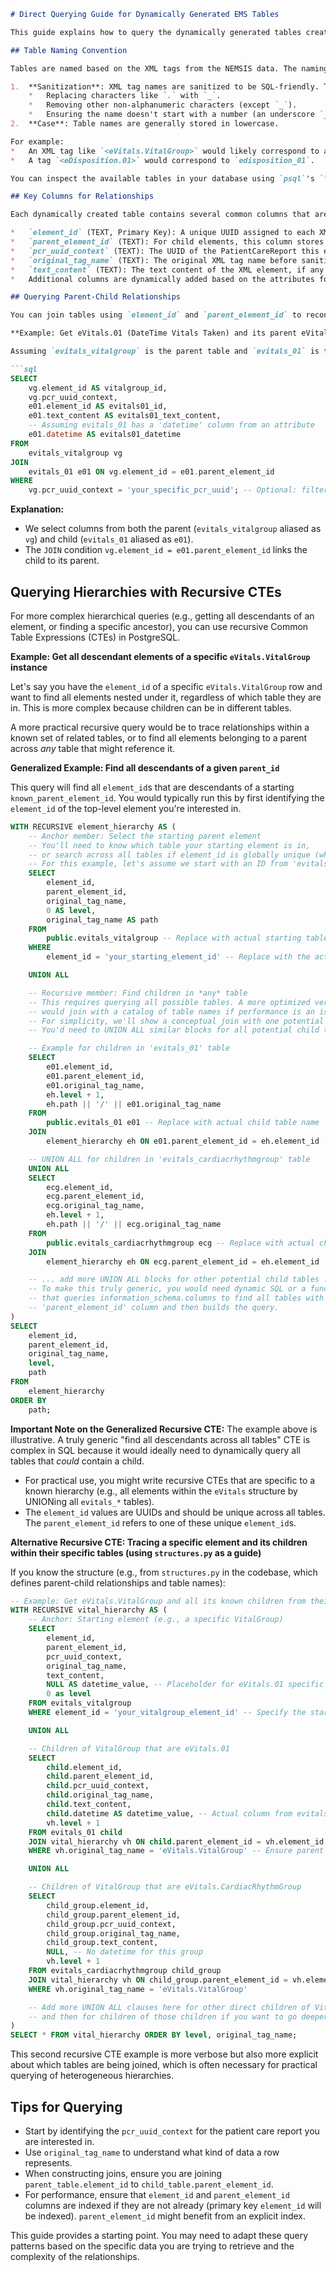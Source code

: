 ```markdown
# Direct Querying Guide for Dynamically Generated EMS Tables

This guide explains how to query the dynamically generated tables created by the NEMSIS XML ingestion process. Since the flat views (e.g., `v_evitals_flat`) have been removed, you will need to query the base tables directly.

## Table Naming Convention

Tables are named based on the XML tags from the NEMSIS data. The naming convention is as follows:

1.  **Sanitization**: XML tag names are sanitized to be SQL-friendly. This typically involves:
    *   Replacing characters like `.` with `_`.
    *   Removing other non-alphanumeric characters (except `_`).
    *   Ensuring the name doesn't start with a number (an underscore `_` might be prepended).
2.  **Case**: Table names are generally stored in lowercase.

For example:
*   An XML tag like `<eVitals.VitalGroup>` would likely correspond to a table named `evitals_vitalgroup`.
*   A tag `<eDisposition.01>` would correspond to `edisposition_01`.

You can inspect the available tables in your database using `psql`'s `\dt` command or by querying `information_schema.tables`.

## Key Columns for Relationships

Each dynamically created table contains several common columns that are essential for understanding relationships and data context:

*   `element_id` (TEXT, Primary Key): A unique UUID assigned to each XML element instance. This is the primary key for its table.
*   `parent_element_id` (TEXT): For child elements, this column stores the `element_id` of its direct parent element. For root elements of a section (e.g., the main `evitals` element), this will be `NULL`.
*   `pcr_uuid_context` (TEXT): The UUID of the PatientCareReport this element belongs to. Useful for filtering data for a specific report.
*   `original_tag_name` (TEXT): The original XML tag name before sanitization (e.g., `eVitals.VitalGroup`).
*   `text_content` (TEXT): The text content of the XML element, if any.
*   Additional columns are dynamically added based on the attributes found in the XML elements. For example, if an element `<eVitals.01 DateTime="2023-01-01T12:00:00">` exists, the `evitals_01` table would likely have a `datetime` column.

## Querying Parent-Child Relationships

You can join tables using `element_id` and `parent_element_id` to reconstruct the hierarchy.

**Example: Get eVitals.01 (DateTime Vitals Taken) and its parent eVitals.VitalGroup**

Assuming `evitals_vitalgroup` is the parent table and `evitals_01` is the child table:

```sql
SELECT
    vg.element_id AS vitalgroup_id,
    vg.pcr_uuid_context,
    e01.element_id AS evitals01_id,
    e01.text_content AS evitals01_text_content,
    -- Assuming evitals_01 has a 'datetime' column from an attribute
    e01.datetime AS evitals01_datetime
FROM
    evitals_vitalgroup vg
JOIN
    evitals_01 e01 ON vg.element_id = e01.parent_element_id
WHERE
    vg.pcr_uuid_context = 'your_specific_pcr_uuid'; -- Optional: filter by PCR
```

**Explanation:**
*   We select columns from both the parent (`evitals_vitalgroup` aliased as `vg`) and child (`evitals_01` aliased as `e01`).
*   The `JOIN` condition `vg.element_id = e01.parent_element_id` links the child to its parent.

## Querying Hierarchies with Recursive CTEs

For more complex hierarchical queries (e.g., getting all descendants of an element, or finding a specific ancestor), you can use recursive Common Table Expressions (CTEs) in PostgreSQL.

**Example: Get all descendant elements of a specific `eVitals.VitalGroup` instance**

Let's say you have the `element_id` of a specific `eVitals.VitalGroup` row and want to find all elements nested under it, regardless of which table they are in. This is more complex because children can be in different tables.

A more practical recursive query would be to trace relationships within a known set of related tables, or to find all elements belonging to a parent across *any* table that might reference it.

**Generalized Example: Find all descendants of a given `parent_id`**

This query will find all `element_id`s that are descendants of a starting `known_parent_element_id`. You would typically run this by first identifying the `element_id` of the top-level element you're interested in.

```sql
WITH RECURSIVE element_hierarchy AS (
    -- Anchor member: Select the starting parent element
    -- You'll need to know which table your starting element is in,
    -- or search across all tables if element_id is globally unique (which it is).
    -- For this example, let's assume we start with an ID from 'evitals_vitalgroup'
    SELECT
        element_id,
        parent_element_id,
        original_tag_name,
        0 AS level,
        original_tag_name AS path
    FROM
        public.evitals_vitalgroup -- Replace with actual starting table if known
    WHERE
        element_id = 'your_starting_element_id' -- Replace with the actual ID

    UNION ALL

    -- Recursive member: Find children in *any* table
    -- This requires querying all possible tables. A more optimized version
    -- would join with a catalog of table names if performance is an issue.
    -- For simplicity, we'll show a conceptual join with one potential child table.
    -- You'd need to UNION ALL similar blocks for all potential child table types.

    -- Example for children in 'evitals_01' table
    SELECT
        e01.element_id,
        e01.parent_element_id,
        e01.original_tag_name,
        eh.level + 1,
        eh.path || '/' || e01.original_tag_name
    FROM
        public.evitals_01 e01 -- Replace with actual child table name
    JOIN
        element_hierarchy eh ON e01.parent_element_id = eh.element_id

    -- UNION ALL for children in 'evitals_cardiacrhythmgroup' table
    UNION ALL
    SELECT
        ecg.element_id,
        ecg.parent_element_id,
        ecg.original_tag_name,
        eh.level + 1,
        eh.path || '/' || ecg.original_tag_name
    FROM
        public.evitals_cardiacrhythmgroup ecg -- Replace with actual child table name
    JOIN
        element_hierarchy eh ON ecg.parent_element_id = eh.element_id

    -- ... add more UNION ALL blocks for other potential child tables ...
    -- To make this truly generic, you would need dynamic SQL or a function
    -- that queries information_schema.columns to find all tables with a
    -- 'parent_element_id' column and then builds the query.
)
SELECT
    element_id,
    parent_element_id,
    original_tag_name,
    level,
    path
FROM
    element_hierarchy
ORDER BY
    path;
```

**Important Note on the Generalized Recursive CTE:**
The example above is illustrative. A truly generic "find all descendants across all tables" CTE is complex in SQL because it would ideally need to dynamically query all tables that *could* contain a child.
*   For practical use, you might write recursive CTEs that are specific to a known hierarchy (e.g., all elements within the `eVitals` structure by UNIONing all `evitals_*` tables).
*   The `element_id` values are UUIDs and should be unique across all tables. The `parent_element_id` refers to one of these unique `element_id`s.

**Alternative Recursive CTE: Tracing a specific element and its children within their specific tables (using `structures.py` as a guide)**

If you know the structure (e.g., from `structures.py` in the codebase, which defines parent-child relationships and table names):

```sql
-- Example: Get eVitals.VitalGroup and all its known children from their specific tables
WITH RECURSIVE vital_hierarchy AS (
    -- Anchor: Starting element (e.g., a specific VitalGroup)
    SELECT
        element_id,
        parent_element_id,
        pcr_uuid_context,
        original_tag_name,
        text_content,
        NULL AS datetime_value, -- Placeholder for eVitals.01 specific column
        0 as level
    FROM evitals_vitalgroup
    WHERE element_id = 'your_vitalgroup_element_id' -- Specify the starting parent

    UNION ALL

    -- Children of VitalGroup that are eVitals.01
    SELECT
        child.element_id,
        child.parent_element_id,
        child.pcr_uuid_context,
        child.original_tag_name,
        child.text_content,
        child.datetime AS datetime_value, -- Actual column from evitals_01
        vh.level + 1
    FROM evitals_01 child
    JOIN vital_hierarchy vh ON child.parent_element_id = vh.element_id
    WHERE vh.original_tag_name = 'eVitals.VitalGroup' -- Ensure parent is of the correct type

    UNION ALL

    -- Children of VitalGroup that are eVitals.CardiacRhythmGroup
    SELECT
        child_group.element_id,
        child_group.parent_element_id,
        child_group.pcr_uuid_context,
        child_group.original_tag_name,
        child_group.text_content,
        NULL, -- No datetime for this group
        vh.level + 1
    FROM evitals_cardiacrhythmgroup child_group
    JOIN vital_hierarchy vh ON child_group.parent_element_id = vh.element_id
    WHERE vh.original_tag_name = 'eVitals.VitalGroup'

    -- Add more UNION ALL clauses here for other direct children of VitalGroup
    -- and then for children of those children if you want to go deeper and know the structure
)
SELECT * FROM vital_hierarchy ORDER BY level, original_tag_name;
```

This second recursive CTE example is more verbose but also more explicit about which tables are being joined, which is often necessary for practical querying of heterogeneous hierarchies.

## Tips for Querying
*   Start by identifying the `pcr_uuid_context` for the patient care report you are interested in.
*   Use `original_tag_name` to understand what kind of data a row represents.
*   When constructing joins, ensure you are joining `parent_table.element_id` to `child_table.parent_element_id`.
*   For performance, ensure that `element_id` and `parent_element_id` columns are indexed if they are not already (primary key `element_id` will be indexed). `parent_element_id` might benefit from an explicit index.

This guide provides a starting point. You may need to adapt these query patterns based on the specific data you are trying to retrieve and the complexity of the relationships.
```

